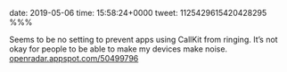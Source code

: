 date: 2019-05-06
time: 15:58:24+0000
tweet: 1125429615420428295
%%%

Seems to be no setting to prevent apps using CallKit from ringing. It’s not okay for people to be able to make my devices make noise. [openradar.appspot.com/50499796](https://openradar.appspot.com/50499796)
